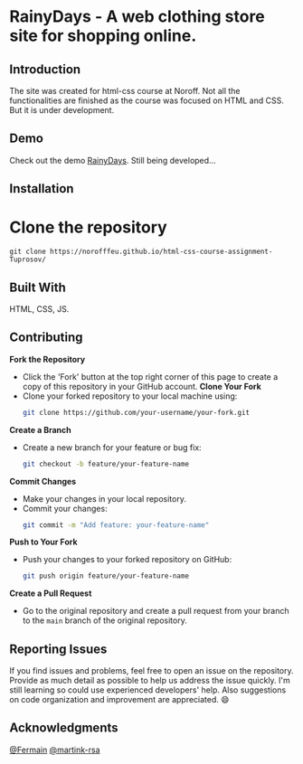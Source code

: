 # RainyDays - A web clothing store site for shopping online. 

## Introduction
The site was created for html-css course at Noroff. 
Not all the functionalities are finished as the course was focused on HTML and CSS. But it is under development. 

## Demo
Check out the demo [RainyDays](https://norofffeu.github.io/html-css-course-assignment-Tuprosov/).
Still being developed...

## Installation
# Clone the repository
`git clone https://norofffeu.github.io/html-css-course-assignment-Tuprosov/`

## Built With
HTML, CSS, JS.

## Contributing
**Fork the Repository**
- Click the 'Fork' button at the top right corner of this page to create a copy of this repository in your GitHub account.
**Clone Your Fork**
 - Clone your forked repository to your local machine using:
     ```sh
     git clone https://github.com/your-username/your-fork.git
     ```
**Create a Branch**
- Create a new branch for your feature or bug fix:
     ```sh
     git checkout -b feature/your-feature-name
     ```
**Commit Changes**
- Make your changes in your local repository.
- Commit your changes:
     ```sh
     git commit -m "Add feature: your-feature-name"
     ```
**Push to Your Fork**
- Push your changes to your forked repository on GitHub:
     ```sh
     git push origin feature/your-feature-name
     ```
**Create a Pull Request**
- Go to the original repository and create a pull request from your branch to the `main` branch of the original repository.

## Reporting Issues
If you find issues and problems, feel free to open an issue on the repository. Provide as much detail as possible to help us address the issue quickly. 
I'm still learning so could use experienced developers' help. Also suggestions on code organization and improvement are appreciated. :smile:

## Acknowledgments
[@Fermain](https://github.com/Fermain)
[@martink-rsa](https://github.com/martink-rsa) 



